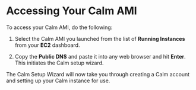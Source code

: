 # Accessing Your Calm AMI

To access your Calm AMI, do the following:

1. Select the Calm AMI you launched from the list of **Running Instances** from your **EC2** dashboard. 

2. Copy the **Public DNS** and paste it into any web browser and hit **Enter**. This initiates the Calm setup wizard.

The Calm Setup Wizard will now take you through creating a Calm account and setting up your Calm instance for use. 